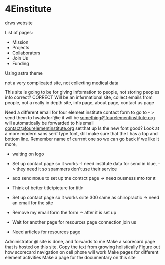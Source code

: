 # 4Einstitute
drws website

List of pages:
- Mission
- Projects
- Collaborators
- Join Us
- Funding

Using astra theme

not a very complicated site, 
not collecting medical data

This site is going to be for giving information to people, not storing peoples info correct? CORRECT
Will be an informational site, collect emails from people, not a really in depth site, info page, about page, contact us page

Need a different email for four element institute contact form to go to - > send them to  hwalsdorf@e it will be something@fourelementinstitute.org will automatically be forwarded to his email contact@fourelementinstitute.org set that up
Is the new font good? Look at a more modern sans serif type font, still make sure that the I has a top and bottom line. Remember name of current one so we can go back if we like it more, 

- waiting on logo
- Set up contact page so it works -> need institute data for send in blue, -> they need it so spammers don't use their service

- add sendinblue to set up the contact page -> need business info for it 


- Think of better title/picture for title
- Set up contact page so it works suite 300 same as chiropractic -> need an email for the site
- Remove my email form the form -> after it is set up
- Wait for another page for resources page connection join us 
- Need articles for resources page


Administrator @ site is done, and forwards to me
Make a scorecard page that is hosted on this site. Copy the text from growing holistically 
Figure out how scorecard navigation on cell phone will work
Make pages for different element activities
Make a page for the documentary on this site

